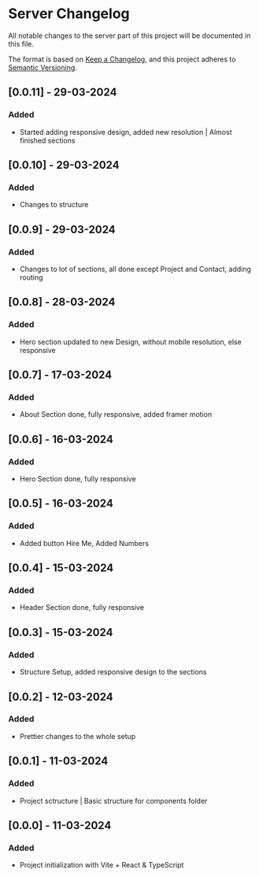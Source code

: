 # Server Changelog

All notable changes to the server part of this project will be documented in this file.

The format is based on [Keep a Changelog](https://keepachangelog.com/en/1.0.0/),
and this project adheres to [Semantic Versioning](https://semver.org/spec/v2.0.0.html).

## [0.0.11] - 29-03-2024
### Added
- Started adding responsive design, added new resolution | Almost finished sections

## [0.0.10] - 29-03-2024
### Added
- Changes to structure

## [0.0.9] - 29-03-2024
### Added
- Changes to lot of sections, all done except Project and Contact, adding routing

## [0.0.8] - 28-03-2024
### Added
- Hero section updated to new Design, without mobile resolution, else responsive

## [0.0.7] - 17-03-2024
### Added
- About Section done, fully responsive, added framer motion

## [0.0.6] - 16-03-2024
### Added
- Hero Section done, fully responsive

## [0.0.5] - 16-03-2024
### Added
- Added button Hire Me, Added Numbers

## [0.0.4] - 15-03-2024
### Added
- Header Section done, fully responsive

## [0.0.3] - 15-03-2024
### Added
- Structure Setup, added responsive design to the sections

## [0.0.2] - 12-03-2024
### Added
- Prettier changes to the whole setup

## [0.0.1] - 11-03-2024
### Added
- Project sctructure | Basic structure for components folder


## [0.0.0] - 11-03-2024
### Added
- Project initialization with Vite + React & TypeScript
